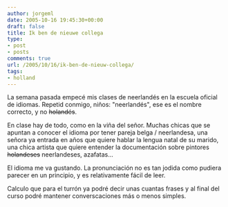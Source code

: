 ```yaml
---
author: jorgeml
date: 2005-10-16 19:45:30+00:00
draft: false
title: Ik ben de nieuwe collega
type: 
- post
- posts
comments: true
url: /2005/10/16/ik-ben-de-nieuw-collega/
tags:
- holland
---
```


La semana pasada empecé mis clases de neerlandés en la escuela oficial de idiomas. Repetid conmigo, niños: "neerlandés", ese es el nombre correcto, y no ~~holandés~~.

En clase hay de todo, como en la viña del señor. Muchas chicas que se apuntan a conocer el idioma por tener pareja belga / neerlandesa, una señora ya entrada en años que quiere hablar la lengua natal de su marido, una chica artista que quiere entender la documentación sobre pintores ~~holandeses~~ neerlandeses, azafatas...

El idioma me va gustando. La pronunciación no es tan jodida como pudiera parecer en un principio, y es relativamente fácil de leer.

Calculo que para el turrón ya podré decir unas cuantas frases y al final del curso podré mantener converscaciones más o menos simples.
